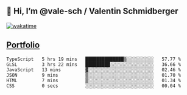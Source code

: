 ## 👋 Hi, I’m @vale-sch / Valentin Schmidberger
[![wakatime](https://wakatime.com/badge/user/7560c813-56c2-4ce8-b378-268c8ee84276.svg)](https://wakatime.com/@7560c813-56c2-4ce8-b378-268c8ee84276)
##  [Portfolio](https://vale-sch.github.io/ValentinSchmidberger/ "Portfolio")
<!--START_SECTION:waka-->

```text
TypeScript   5 hrs 19 mins   ██████████████▒░░░░░░░░░░   57.77 %
GLSL         3 hrs 22 mins   █████████░░░░░░░░░░░░░░░░   36.66 %
JavaScript   13 mins         ▓░░░░░░░░░░░░░░░░░░░░░░░░   02.46 %
JSON         9 mins          ▒░░░░░░░░░░░░░░░░░░░░░░░░   01.70 %
HTML         7 mins          ▒░░░░░░░░░░░░░░░░░░░░░░░░   01.34 %
CSS          0 secs          ░░░░░░░░░░░░░░░░░░░░░░░░░   00.04 %
```

<!--END_SECTION:waka-->
